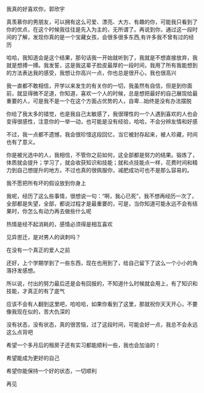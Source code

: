 我真的好喜欢你，郭欣宇




<P>真羡慕你的男朋友，可以拥有这么可爱、漂亮、大方、有趣的你，可能我只看到了你的优点，在这个时候我往往是先入为主的，无所谓了。再说到你，通过这一段时间的了解，发现你真的是一个宝藏女孩，会很多很多东西,有许多我不曾有过的经历</P>
<P>哈哈，我知道会是这个结果，那句话我一开始就听到了，我就是不想直接放弃，我就是想搏一搏。我发誓，这是我这辈子脸皮最厚的一段时间，我用了所有我能想到的方法表达我的感受，我想让你高兴一点，你也总是很开心，我也很高兴</P>
<P>我一直都不敢相信，开学以来发生的有关你的一切，我虽然有自信，但是到你面前，就显得微不足道，你知道，喜欢一个人的时候，总是想把最好的自己展现给最重要的人，可是我不是一个在这个方面占优势的人，自卑...始终是没有办法摆脱</P>
<P>你给了我太多的错觉，也是我自己太敏感了，我很理性的一个人遇到喜欢的人也会变得很感性，注意你的一举一动，也可能是没有经验，哈哈，不会分辨友情和好感</P>
<P>不过，我一点都不遗憾，我会很珍惜这段回忆，当它被封存起来，被人珍藏，时间也有了意义。</P>
<P>你是被光选中的人，我相信，不管你之前如何，这全部都是努力的结果。锻炼了，体质就会提升；学习了，就会收获知识和技能；就和点技能点一样，花费时间和精力到自己想提升的地方。不过也真的很佩服你，减肥成功可也不是那么容易的。</P>
<P>我不愿把所有坏的假设放到你身上</P>
<P>我呢，经历了这么些事情，很想说一句：“啊，我心已死”，我不想再经历一次了，全部都是失望，全部，都说过程才是最重要的，可是，当你知道可能永远不会有结果时，你怎么有动力再去做些什么呢</P>
<P>热情是经不起消耗的，感情必须得是相互喜欢</P>
<P>见异思迁，是对男人的讽刺吗？</P>
<P>在没有一个真正的爱人之前</P>
<P>还好，上个学期学到了一些东西，现在也用到了，给自己留下了这么一个小小的角落抒发感想。</P>
<P>所以说，付出的努力最后还是会有回报的，不知道什么时候就会用上，有了知识和技能，才真正的有了底气</P>
<P>应该不会有人翻到这里吧，哈哈哈，如果你看到了这里，那就祝你天天开心，不要像我现在似的，苦大仇深的</P>
<P>没有状态，没有状态，真的很苦恼，过了这段时间，可能会好一点，我总不会永远这么点背吧</P>
<P>希望一个多月后的租房子还有实习都能顺利一些，我也会加油的！</P>
<P>希望能成为更好的自己</P>
<P>希望你能保持一个好的状态，一切顺利</P>
<P>再见</P>
